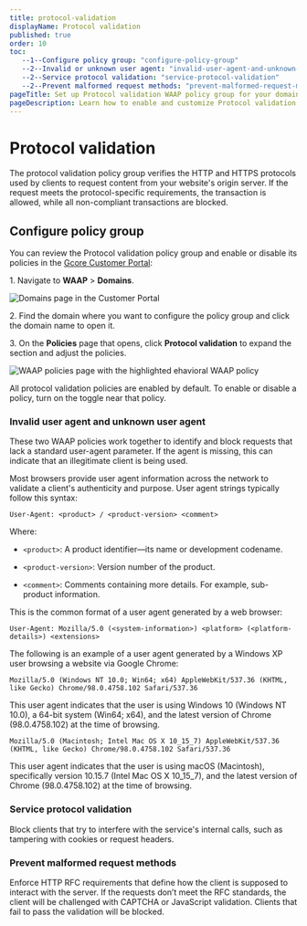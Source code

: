 ```yaml
---
title: protocol-validation
displayName: Protocol validation 
published: true
order: 10
toc:
   --1--Configure policy group: "configure-policy-group"
   --2--Invalid or unknown user agent: "invalid-user-agent-and-unknown-user-agent"
   --2--Service protocol validation: "service-protocol-validation"
   --2--Prevent malformed request methods: "prevent-malformed-request-methods"
pageTitle: Set up Protocol validation WAAP policy group for your domain | Gcore
pageDescription: Learn how to enable and customize Protocol validation policy.
--- 
```

# Protocol validation 

The protocol validation policy group verifies the HTTP and HTTPS protocols used by clients to request content from your website's origin server. If the request meets the protocol-specific requirements, the transaction is allowed, while all non-compliant transactions are blocked. 

## Configure policy group 

You can review the Protocol validation policy group and enable or disable its policies in the <a href="https://accounts.gcore.com/reports/dashboard" target="_blank">Gcore Customer Portal</a>: 

1\. Navigate to **WAAP** > **Domains**. 

<img src="https://assets.gcore.pro/docs/waap/waap-policies/domains-waap-page.png" alt="Domains page in the Customer Portal">

2\. Find the domain where you want to configure the policy group and click the domain name to open it.  

3\. On the **Policies** page that opens, click **Protocol validation** to expand the section and adjust the policies. 

<img src="https://assets.gcore.pro/docs/waap/waap-policies/protocol-validation/protocol-validation.png" alt="WAAP policies page with the highlighted ehavioral WAAP policy">

<alert-element type="info" title="Info">

All protocol validation policies are enabled by default. To enable or disable a policy, turn on the toggle near that policy. 

</alert-element>

### Invalid user agent and unknown user agent  

These two WAAP policies work together to identify and block requests that lack a standard user-agent parameter. If the agent is missing, this can indicate that an illegitimate client is being used. 

Most browsers provide user agent information across the network to validate a client's authenticity and purpose. User agent strings typically follow this syntax: 

`User-Agent: <product> / <product-version> <comment>`

Where: 

* `<product>`: A product identifier—its name or development codename. 

* `<product-version>`: Version number of the product. 

* `<comment>`: Comments containing more details. For example, sub-product information. 

<expandable-element title="Example formats of generated user agents">

This is the common format of a user agent generated by a web browser: 

`User-Agent: Mozilla/5.0 (<system-information>) <platform> (<platform-details>) <extensions>`

The following is an example of a user agent generated by a Windows XP user browsing a website via Google Chrome: 

`Mozilla/5.0 (Windows NT 10.0; Win64; x64) AppleWebKit/537.36 (KHTML, like Gecko) Chrome/98.0.4758.102 Safari/537.36`

This user agent indicates that the user is using Windows 10 (Windows NT 10.0), a 64-bit system (Win64; x64), and the latest version of Chrome (98.0.4758.102) at the time of browsing. 

`Mozilla/5.0 (Macintosh; Intel Mac OS X 10_15_7) AppleWebKit/537.36 (KHTML, like Gecko) Chrome/98.0.4758.102 Safari/537.36` 

This user agent indicates that the user is using macOS (Macintosh), specifically version 10.15.7 (Intel Mac OS X 10_15_7), and the latest version of Chrome (98.0.4758.102) at the time of browsing. 
 
</expandable-element>

### Service protocol validation 

Block clients that try to interfere with the service's internal calls, such as tampering with cookies or request headers. 

### Prevent malformed request methods 

Enforce HTTP RFC requirements that define how the client is supposed to interact with the server. If the requests don’t meet the RFC standards, the client will be challenged with CAPTCHA or JavaScript validation. Clients that fail to pass the validation will be blocked.  

